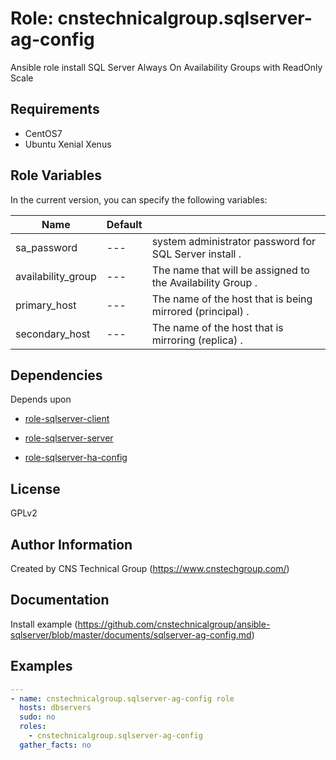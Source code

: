 Role: cnstechnicalgroup.sqlserver-ag-config
========

Ansible role install SQL Server Always On Availability Groups with ReadOnly Scale

Requirements
------------

* CentOS7 
* Ubuntu Xenial Xenus


Role Variables
--------------

In the current version, you can specify the following variables:

| Name                  | Default |                                                               |
|-----------------------|---------|---------------------------------------------------------------|
| sa_password           |   ---   | system administrator password for SQL Server install        . |
| availability_group    |   ---   | The name that will be assigned to the Availability Group    . |
| primary_host          |   ---   | The name of the host that is being mirrored (principal)     . |
| secondary_host        |   ---   | The name of the host that is mirroring (replica)            . |


Dependencies
------------

Depends upon 

* [role-sqlserver-client](https://github.com/cnstechnicalgroup/role-sqlserver-client)

* [role-sqlserver-server](https://github.com/cnstechnicalgroup/role-sqlserver-server)

* [role-sqlserver-ha-config](https://github.com/cnstechnicalgroup/role-sqlserver-ha-config)


License
-------

GPLv2

Author Information
------------------

Created by CNS Technical Group (https://www.cnstechgroup.com/)

Documentation
------------------

Install example (https://github.com/cnstechnicalgroup/ansible-sqlserver/blob/master/documents/sqlserver-ag-config.md)


Examples
--------

```yaml
---
- name: cnstechnicalgroup.sqlserver-ag-config role 
  hosts: dbservers
  sudo: no
  roles: 
    - cnstechnicalgroup.sqlserver-ag-config
  gather_facts: no

```
